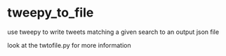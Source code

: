 tweepy_to_file
==============

use tweepy to write tweets matching a given search to an output json file

look at the twtofile.py for more information
